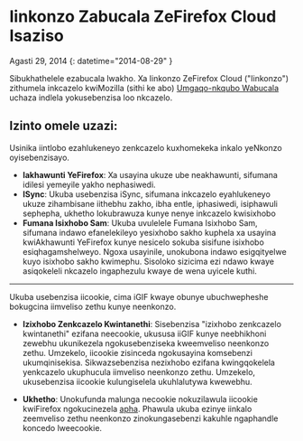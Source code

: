 # Iinkonzo Zabucala ZeFirefox Cloud Isaziso

Agasti 29, 2014
{: datetime="2014-08-29" }

Sibukhathelele ezabucala lwakho. Xa Iinkonzo ZeFirefox Cloud ("Iinkonzo") zithumela inkcazelo kwiMozilla (sithi ke abo) [Umgaqo-nkqubo Wabucala](https://www.mozilla.org/privacy/) uchaza indlela yokusebenzisa loo nkcazelo.

## Izinto omele uzazi:

Usinika iintlobo ezahlukeneyo zenkcazelo kuxhomekeka inkalo yeNkonzo oyisebenzisayo.

* **Iakhawunti YeFirefox**: Xa usayina ukuze ube neakhawunti, sifumana idilesi yemeyile yakho nephasiwedi.
* **ISync**: Ukuba usebenzisa iSync, sifumana inkcazelo eyahlukeneyo ukuze zihambisane iithebhu zakho, ibha entle, iphasiwedi, isiphawuli sephepha, ukhetho lokubrawuza kunye nenye inkcazelo kwisixhobo
* **Fumana Isixhobo Sam**: Ukuba uvulelele Fumana Isixhobo Sam, sifumana indawo efanelekileyo yesixhobo sakho kuphela xa usayina kwiAkhawunti YeFirefox kunye nesicelo sokuba sisifune isixhobo esiqhagamshelweyo.  Ngoxa usayinile, unokubona indawo esigqityelwe kuyo isixhobo sakho kwimephu.  Sisoloko sizicima ezi ndawo kwaye asiqokeleli nkcazelo ingaphezulu kwaye de wena uyicele kuthi.

---------------------------------------

Ukuba usebenzisa iicookie, cima iGIF kwaye obunye ubuchwepheshe bokugcina iimveliso zethu kunye neenkonzo.

* **Izixhobo Zenkcazelo Kwintanethi**: Sisebenzisa "izixhobo zenkcazelo kwintanethi" ezifana neecookie, ukususa iiGIF kunye neebhikhoni zewebhu ukunikezela ngokusebenziseka kweemveliso neenkonzo zethu. Umzekelo, iicookie zisinceda ngokusayina komsebenzi ukumqinisekisa. Sikwazsebenzisa nezixhobo ezifana kwingqokelela yenkcazelo ukuphucula iimveliso neenkonzo zethu. Umzekelo, ukusebenzisa iicookie kulungiselela ukuhlalutywa kwewebhu. 

* **Ukhetho**: Unokufunda malunga necookie nokuzilawula iicookie kwiFirefox ngokucinezela [apha](https://support.mozilla.org/kb/cookies-information-websites-store-on-your-computer). Phawula ukuba ezinye iinkalo zeemveliso zethu neenkonzo zinokungasebenzi kakuhle ngaphandle koncedo lweecookie.


